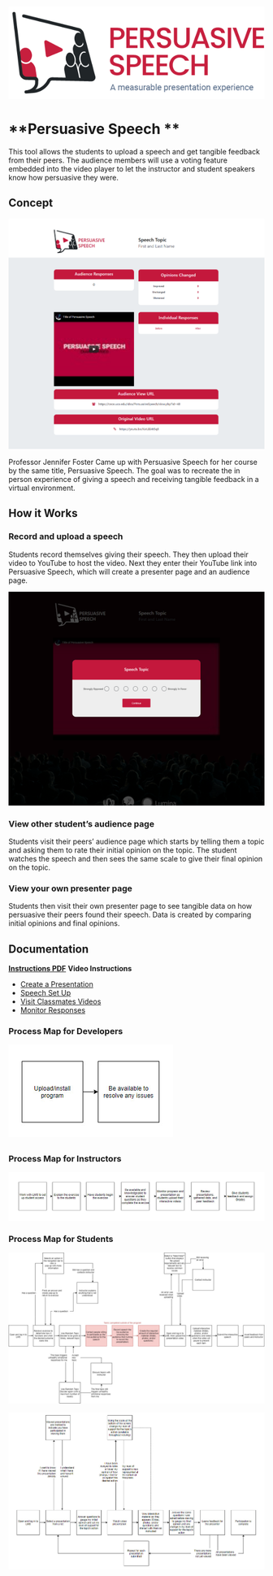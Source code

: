 ![Speech Image](/Assets/Images%20for%20Tools/PersuasiveSpeech-Header.png)

# **Persuasive Speech **
This tool allows the students to upload a speech and get tangible feedback from their peers. The audience members will use a voting feature embedded into the video player to let the instructor and student speakers know how persuasive they were.

## Concept

![Speech Image](/Assets/Images%20for%20Tools/PersuasiveSpeech-Screenshot-1.png)

Professor Jennifer Foster Came up with Persuasive Speech for her course by the same title, Persuasive Speech. The goal was to recreate the in person experience of giving a speech and receiving tangible feedback in a virtual environment.

## How it Works

### Record and upload a speech
Students record themselves giving their speech. They then upload their video to YouTube to host the video. Next they enter their YouTube link into Persuasive Speech, which will create a presenter page and an audience page.

![Speech Image](/Assets/Images%20for%20Tools/PersuasiveSpeech-Screenshot-2.png)

### View other student’s audience page
Students visit their peers’ audience page which starts by telling them a topic and asking them to rate their initial opinion on the topic. The student watches the speech and then sees the same scale to give their final opinion on the topic.

### View your own presenter page
Students then visit their own presenter page to see tangible data on how persuasive their peers found their speech. Data is created by comparing initial opinions and final opinions.

## Documentation

**[Instructions PDF](https://cece.uco.edu/idea/Persuasivespeech/instructions/Persuasive%20Speech%20Instructions.pdf)**
**Video Instructions**
* [Create a Presentation](https://www.youtube.com/watch?v=xnMKVlQoLEQ&feature=youtu.be)
* [Speech Set Up](https://www.youtube.com/watch?v=vZBq4oX5ccw&feature=youtu.be)
* [Visit Classmates Videos](https://www.youtube.com/watch?v=DSrfVEPtjEs&feature=youtu.be)
* [Monitor Responses](https://www.youtube.com/watch?v=xMyM17cLEA4&feature=youtu.be)

### Process Map for Developers

![Process map for Developers](/Assets/Images%20for%20Tools/PersuasiveSpeech-ExperienceMap-Developer.jpg)

## 

### Process Map for Instructors

![Process map for Instructors](/Assets/Images%20for%20Tools/PersuasiveSpeech-ExperienceMap-Instructor.jpg)

### 

### Process Map for Students

![Process Map for Students](/Assets/Images%20for%20Tools/PersuasiveSpeech-ExperienceMap-Student-Presenting.jpg)

![Process Map for Students part 2](/Assets/Images%20for%20Tools/PersuasiveSpeech-ExperienceMap-Student-ViewingVideos.jpg)